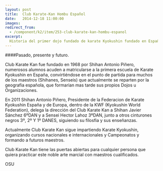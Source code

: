 ```yaml
---
layout: post
title:  Club Karate-Kan Hombu Español
date:   2014-12-18 11:00:00
images:
redirect_from:
  - /component/k2/item/253-club-karate-kan-hombu-espanol
excerpt:
  Historia del primer dojo fundado de karate Kyokushin fundado en España en 1968.
---
```

####Pasado, presente y futuro.

Club Karate Kan fue fundado en 1968 por Shihan Antonio Piñero, numerosos alumnos
acuden a matricularse a la primera escuela de Karate Kyokushin en España,
convirtiéndose en el punto de partida para muchos de los maestros (Shihanes,
Senseis) que actualmente se reparten por la geografia española, que formarian
mas tarde sus propios Dojos u Organizaciones.

En 2011 Shihan Antonio Piñero, Presidente de la Federacion de Karate Kyokushin
España y de Europa, dentro de la KWF (Kyokushin World Federation), delega la
dirección del Club Karate Kan a Shihan Javier Sánchez 6ºDAN y a Sensei Hector
Lahoz 3ºDAN, junto a otros cinturones negros 3º, 2º Y 1º DANES, siguiendo su
filosfia y sus enseñanzas.

Actualmente Club Karate Kan sigue impartiendo Karate Kyokushin, organizando
cursos nacionales e internacionales y Campeonatos y formando a futuros maestros.

Club Karate Kan tiene las puertas abiertas para cualquier persona que quiera
practicar este noble arte marcial con maestros cualificados.

OSU
